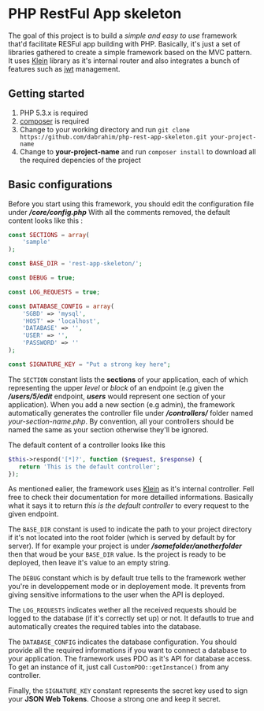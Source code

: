 # PHP RestFul App skeleton

The goal of this project is to build a _simple and easy to use_ framework that'd facilitate RESFul app building with PHP.
Basically, it's just a set of libraries gathered to create a simple framework based on the MVC pattern. It uses [Klein](https://github.com/klein/klein.php) library as it's internal router and also integrates a bunch of features such as [jwt](https://jwt.io/) management.

## Getting started
1. PHP 5.3.x is required
2. [composer](https://getcomposer.org/download/) is required
3. Change to your working directory and run `git clone https://github.com/dabrahim/php-rest-app-skeleton.git your-project-name`
4. Change to __your-project-name__ and run `composer install` to download all the required depencies of the project


## Basic configurations
Before you start using this framework, you should edit the configuration file under **_/core/config.php_**
With all the comments removed, the default content looks like this : 
```php
const SECTIONS = array(
    'sample'
);

const BASE_DIR = 'rest-app-skeleton/';

const DEBUG = true;

const LOG_REQUESTS = true;

const DATABASE_CONFIG = array(
    'SGBD' => 'mysql',
    'HOST' => 'localhost',
    'DATABASE' => '',
    'USER' => '',
    'PASSWORD' => ''
);

const SIGNATURE_KEY = "Put a strong key here";

```
The `SECTION` constant lists the __sections__ of your application, each of which representing the upper _level_ or _block_ of an endpoint (e.g given the **_/users/5/edit_** endpoint, **_users_** would represent one section of your application).
When you add a new section (e.g admin), the framework automatically generates the controller file under **_/controllers/_** folder named _your-section-name.php_. By convention, all your controllers should be named the same as your section otherwise they'll be ignored.

The default content of a controller looks like this
```php
$this->respond('[*]?', function ($request, $response) {
   return 'This is the default controller';
});
```

As mentioned ealier, the framework uses [Klein](https://github.com/klein/klein.php) as it's internal controller. Fell free to check their documentation for more detailled informations.
Basically what it says it to return _this is the default controller_ to every request to the given endpoint.

The `BASE_DIR` constant is used to indicate the path to your project directory if it's not located into the root folder (which is served by default by for server). If for example your project is under **_/somefolder/anotherfolder_** then that woud be your `BASE_DIR` value.
Is the project is ready to be deployed, then leave it's value to an empty string.

The `DEBUG` constant which is by default true tells to the framework wether you're in developpement mode or in deployement mode. It prevents from giving sensitive informations to the user when the API is deployed.

The `LOG_REQUESTS` indicates wether all the received requests should be logged to the database (if it's correctly set up) or not. It defautls to true and automatically creates the required tables into the database.

The `DATABASE_CONFIG` indicates the database configuration. You should provide all the required informations if you want to connect a database to your application. 
The framework uses PDO as it's API for database access. To get an instance of it, just call `CustomPDO::getInstance()` from any controller.

Finally, the `SIGNATURE_KEY` constant represents the secret key used to sign your **JSON Web Tokens**. Choose a strong one and keep it secret.
